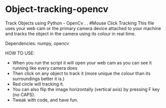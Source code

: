 # Object-tracking-opencv
Track Objects using Python - OpenCv 
.
.
#Mouse Click Tracking
This file uses your web cam or the primary camera device attached to your machine and tracks the object in the camera using its colour in real time.

Dependencies: numpy, opencv

HOW TO USE:
* When you run the script it will open your web cam as you can see it running like every camera does
* Then click on any object to track it (more unique the colour than its surroundings better it is.)
* Red circle will tracking it.
* You can also flip the image horizontally (vertical axis) by pressing F key (no CAPS).
* Tweak with code, and have fun.
